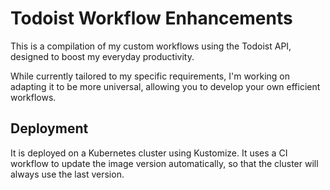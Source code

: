# Todoist Workflow Enhancements
This is a compilation of my custom workflows using the Todoist API, designed to boost my everyday productivity. 

While currently tailored to my specific requirements, I'm working on adapting it to be more universal, allowing you to develop your own efficient workflows.

## Deployment
It is deployed on a Kubernetes cluster using Kustomize. It uses a CI workflow to update the image version automatically, so that the cluster will always use the last version.

